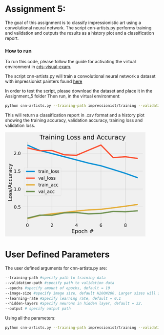 # Assignment 5:

The goal of this assignment is to classify impressionistic art using a convolutional neural network. The script cnn-artists.py performs training and validation and outputs the results as a history plot and a classification report.

### How to run

To run this code, please follow the guide for activating the virtual environment in [cds-visual-exam](https://github.com/Guscode/cds-visual-exam).

The script cnn-artists.py will train a convolutional neural network a dataset with impressionist painters found [here](https://www.kaggle.com/delayedkarma/impressionist-classifier-data)

In order to test the script, please download the dataset and place it in the Assignment_5 folder
Then run, in the virtual environment:

```bash
python cnn-artists.py --training-path impressionist/training --validation-path impressionist/validation --output output
```

This will return a classification report in .csv format and a history plot showing the training accuracy, validation accuracy, training loss and validation loss.

<a href="https://github.com/Guscode/cds-visual-exam-2021">
    <img src="/Assignment_5/output/history_plot.png" alt="Logo" width="460" height="340">
</a>


# User Defined Parameters
The user defined arguments for cnn-artists.py are:

```bash
--training-path #specify path to training data
--validation-path #specify path to validation data
--epochs #specify amount of epochs, default = 10
--image-size #specify image size, default H200W200. Larger sizes will slow down the computation. 
--learning-rate #Specify learning rate, default = 0.1
--hidden-layers #Specify neurons in hidden layer, default = 32.
--output # specify output path
```

Using all the parameters:
```bash
python cnn-artists.py --training-path impressionist/training --validation-path impressionist/validation --output output --epochs 5 --image-size H300W300 --learning-rate 0.001 --hidden-layers 16
```


